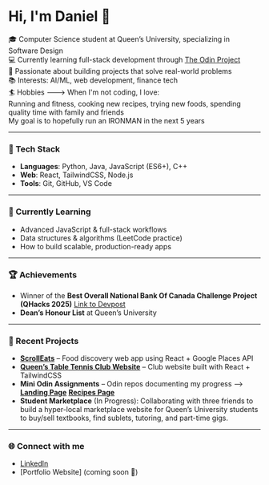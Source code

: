# Hi, I'm Daniel 👋  

🎓 Computer Science student at Queen’s University, specializing in Software Design  
💻 Currently learning full-stack development through [The Odin Project](https://www.theodinproject.com/)  
🚀 Passionate about building projects that solve real-world problems  
📚 Interests: AI/ML, web development, finance tech  
🏄 Hobbies ---> When I'm not coding, I love:  
  Running and fitness, cooking new recipes, trying new foods, spending quality time with family and friends  
  My goal is to hopefully run an IRONMAN in the next 5 years

---

### 🔨 Tech Stack
- **Languages**: Python, Java, JavaScript (ES6+), C++  
- **Web**: React, TailwindCSS, Node.js  
- **Tools**: Git, GitHub, VS Code  

---

### 🌱 Currently Learning
- Advanced JavaScript & full-stack workflows
- Data structures & algorithms (LeetCode practice)
- How to build scalable, production-ready apps

---

### 🏆 Achievements
- Winner of the **Best Overall National Bank Of Canada Challenge Project (QHacks 2025)** [Link to Devpost](https://devpost.com/software/the-evolution-of-trade)
- **Dean’s Honour List** at Queen’s University

---

### 📌 Recent Projects
- **[ScrollEats](https://github.com/danielyu128/SCROLLEATS)** – Food discovery web app using React + Google Places API  
- **[Queen’s Table Tennis Club Website](https://qutabletennis.qweb.dev/)** – Club website built with React + TailwindCSS  
- **Mini Odin Assignments** – Odin repos documenting my progress --> **[Landing Page](https://github.com/danielyu128/Landing-Page)** **[Recipes Page](https://github.com/danielyu128?tab=repositories)**
- **Student Marketplace** (In Progress): Collaborating with three friends to build a hyper-local marketplace website for Queen’s University students to buy/sell textbooks, find sublets, tutoring, and part-time gigs.
---

### 🌐 Connect with me
- [LinkedIn](https://www.linkedin.com/in/daniel-yu-88b520343/)
- [Portfolio Website] (coming soon 🚧)  
